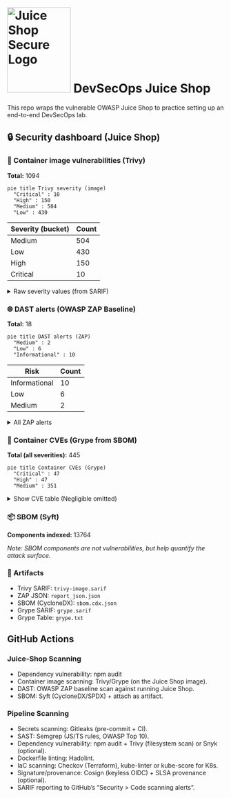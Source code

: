 # <img src="https://github.com/user-attachments/assets/b75407cd-dd7f-4dbb-8e42-41d194d62997" alt="Juice Shop Secure Logo" width="147" height="198" /> DevSecOps Juice Shop

This repo wraps the vulnerable OWASP Juice Shop to practice setting up an end-to-end DevSecOps lab.

<!-- security-dashboard:start -->

## 🔒 Security dashboard (Juice Shop)

### 🐳 Container image vulnerabilities (Trivy)
**Total:** 1094

```mermaid
pie title Trivy severity (image)
  "Critical" : 10
  "High" : 150
  "Medium" : 504
  "Low" : 430
```

| Severity (bucket) | Count |
|---|---|
| Medium | 504 |
| Low | 430 |
| High | 150 |
| Critical | 10 |

<details><summary>Raw severity values (from SARIF)</summary>


| Severity (raw) | Count |
|---|---|
| 5.5 | 460 |
| 2.0 | 426 |
| 8.0 | 81 |
| 7.8 | 43 |
| 4.7 | 13 |
| 6.5 | 9 |
| 7.5 | 9 |
| 5.3 | 6 |
| 7.1 | 5 |
| 9.8 | 4 |
| 4.1 | 3 |
| 7.0 | 3 |
| 7.3 | 3 |
| 8.1 | 3 |
| 9.1 | 3 |
| 9.5 | 3 |
| 3.3 | 2 |
| 4.4 | 2 |
| 4.6 | 2 |
| 5.0 | 2 |
| 6.4 | 2 |
| 6.7 | 2 |
| 0.0 | 1 |
| 1.9 | 1 |
| 4.8 | 1 |
| 6.1 | 1 |
| 6.3 | 1 |
| 7.2 | 1 |
| 7.4 | 1 |
| 7.7 | 1 |


</details>

### 🌐 DAST alerts (OWASP ZAP Baseline)
**Total:** 18

```mermaid
pie title DAST alerts (ZAP)
  "Medium" : 2
  "Low" : 6
  "Informational" : 10
```

| Risk | Count |
|---|---|
| Informational | 10 |
| Low | 6 |
| Medium | 2 |

<details><summary>All ZAP alerts</summary>


- **Content Security Policy (CSP) Header Not Set** — _Medium_ (examples: 11) — e.g. `http://localhost:3000`
- **Cross-Domain Misconfiguration** — _Medium_ (examples: 12) — e.g. `http://localhost:3000`
- **Cross-Domain JavaScript Source File Inclusion** — _Low_ (examples: 10) — e.g. `http://localhost:3000`
- **Dangerous JS Functions** — _Low_ (examples: 2) — e.g. `http://localhost:3000/main.js`
- **Deprecated Feature Policy Header Set** — _Low_ (examples: 11) — e.g. `http://localhost:3000`
- **Full Path Disclosure** — _Low_ (examples: 6) — e.g. `http://localhost:3000/ftp/coupons_2013.md.bak`
- **Insufficient Site Isolation Against Spectre Vulnerability** — _Low_ (examples: 10) — e.g. `http://localhost:3000`
- **Timestamp Disclosure - Unix** — _Low_ (examples: 17) — e.g. `http://localhost:3000`
- **Base64 Disclosure** — _Informational_ (examples: 5) — e.g. `http://localhost:3000/ftp`
- **Information Disclosure - Suspicious Comments** — _Informational_ (examples: 2) — e.g. `http://localhost:3000/main.js`
- **Modern Web Application** — _Informational_ (examples: 11) — e.g. `http://localhost:3000`
- **Non-Storable Content** — _Informational_ (examples: 2) — e.g. `http://localhost:3000/ftp/coupons_2013.md.bak`
- **Sec-Fetch-Dest Header is Missing** — _Informational_ (examples: 3) — e.g. `http://localhost:3000`
- **Sec-Fetch-Mode Header is Missing** — _Informational_ (examples: 3) — e.g. `http://localhost:3000`
- **Sec-Fetch-Site Header is Missing** — _Informational_ (examples: 3) — e.g. `http://localhost:3000`
- **Sec-Fetch-User Header is Missing** — _Informational_ (examples: 3) — e.g. `http://localhost:3000`
- **Storable and Cacheable Content** — _Informational_ (examples: 2) — e.g. `http://localhost:3000/ftp`
- **Storable but Non-Cacheable Content** — _Informational_ (examples: 8) — e.g. `http://localhost:3000`


</details>

### 🧰 Container CVEs (Grype from SBOM)
**Total (all severities):** 445

```mermaid
pie title Container CVEs (Grype)
  "Critical" : 47
  "High" : 47
  "Medium" : 351
```

<details><summary>Show CVE table (Negligible omitted)</summary>


| Vulnerability | Package | Version | Severity | Fix | Location |
|---|---|---|---|---|---|
| `CVE-2023-2953-libldap-2.5-0` | `-` | `-` | Critical | `-` | `//usr/share/doc/libldap-2.5-0/copyright` |
| `CVE-2025-46835-git` | `-` | `-` | Critical | `-` | `//usr/share/doc/git/copyright` |
| `CVE-2025-46835-git-man` | `-` | `-` | Critical | `-` | `//usr/share/doc/git-man/copyright` |
| `CVE-2025-48384-git` | `-` | `-` | Critical | `-` | `//usr/share/doc/git/copyright` |
| `CVE-2025-48384-git-man` | `-` | `-` | Critical | `-` | `//usr/share/doc/git-man/copyright` |
| `CVE-2025-48385-git` | `-` | `-` | Critical | `-` | `//usr/share/doc/git/copyright` |
| `CVE-2025-48385-git-man` | `-` | `-` | Critical | `-` | `//usr/share/doc/git-man/copyright` |
| `CVE-2025-59375-libexpat1` | `-` | `-` | Critical | `-` | `//usr/share/doc/libexpat1/copyright` |
| `CVE-2025-6020-libpam-modules` | `-` | `-` | Critical | `-` | `//var/lib/dpkg/status` |
| `CVE-2025-6020-libpam-modules-bin` | `-` | `-` | Critical | `-` | `//var/lib/dpkg/status` |
| `CVE-2025-6020-libpam-runtime` | `-` | `-` | Critical | `-` | `//var/lib/dpkg/status` |
| `CVE-2025-6020-libpam0g` | `-` | `-` | Critical | `-` | `//var/lib/dpkg/status` |
| `CVE-2025-6297-dpkg` | `-` | `-` | Critical | `-` | `//var/lib/dpkg/status` |
| `CVE-2025-7458-libsqlite3-0` | `-` | `-` | Critical | `-` | `//usr/share/doc/libsqlite3-0/copyright` |
| `CVE-2025-8194-libpython3.11-minimal` | `-` | `-` | Critical | `-` | `//usr/share/doc/libpython3.11-minimal/copyright` |
| `CVE-2025-8194-libpython3.11-stdlib` | `-` | `-` | Critical | `-` | `//usr/share/doc/libpython3.11-minimal/copyright` |
| `CVE-2025-8194-python3.11` | `-` | `-` | Critical | `-` | `//usr/share/doc/python3.11/copyright` |
| `CVE-2025-8194-python3.11-minimal` | `-` | `-` | Critical | `-` | `//usr/share/doc/python3.11-minimal/copyright` |
| `CVE-2025-9086-libcurl3-gnutls` | `-` | `-` | Critical | `-` | `//usr/share/doc/libcurl3-gnutls/copyright` |
| `GHSA-2p57-rm9w-gvfp-ip` | `-` | `-` | Critical | `-` | `//app/node_modules/ip/package.json` |
| `GHSA-35jh-r3h4-6jhm-lodash` | `-` | `-` | Critical | `-` | `//app/node_modules/sanitize-html/node_modules/lodash/package.json` |
| `GHSA-3h5v-q93c-6h6q-ws` | `-` | `-` | Critical | `-` | `//app/frontend/node_modules/engine.io-client/node_modules/ws/package.json` |
| `GHSA-3h5v-q93c-6h6q-ws` | `-` | `-` | Critical | `-` | `//app/node_modules/engine.io/node_modules/ws/package.json` |
| `GHSA-446m-mv8f-q348-moment` | `-` | `-` | Critical | `-` | `//app/node_modules/express-jwt/node_modules/moment/package.json` |
| `GHSA-44fp-w29j-9vj5-multer` | `-` | `-` | Critical | `-` | `//app/node_modules/multer/package.json` |
| `GHSA-4pg4-qvpc-4q3h-multer` | `-` | `-` | Critical | `-` | `//app/node_modules/multer/package.json` |
| `GHSA-4xc9-xhrj-v574-lodash` | `-` | `-` | Critical | `-` | `//app/node_modules/sanitize-html/node_modules/lodash/package.json` |
| `GHSA-5mrr-rgp6-x4gr-marsdb` | `-` | `-` | Critical | `-` | `//app/node_modules/marsdb/package.json` |
| `GHSA-6g6m-m6h5-w9gf-express-jwt` | `-` | `-` | Critical | `-` | `//app/node_modules/express-jwt/package.json` |
| `GHSA-78wr-2p64-hpwj-commons-io` | `-` | `-` | Critical | `-` | `//app/frontend/node_modules/font-mfizz/blaze.jar` |
| `GHSA-8cf7-32gw-wr33-jsonwebtoken` | `-` | `-` | Critical | `-` | `//app/node_modules/express-jwt/node_modules/jsonwebtoken/package.json` |
| `GHSA-8cf7-32gw-wr33-jsonwebtoken` | `-` | `-` | Critical | `-` | `//app/node_modules/jsonwebtoken/package.json` |
| `GHSA-8hfj-j24r-96c4-moment` | `-` | `-` | Critical | `-` | `//app/node_modules/express-jwt/node_modules/moment/package.json` |
| `GHSA-c7hr-j4mj-j2w6-jsonwebtoken` | `-` | `-` | Critical | `-` | `//app/node_modules/express-jwt/node_modules/jsonwebtoken/package.json` |
| `GHSA-c7hr-j4mj-j2w6-jsonwebtoken` | `-` | `-` | Critical | `-` | `//app/node_modules/jsonwebtoken/package.json` |
| `GHSA-cchq-frgv-rjh5-vm2` | `-` | `-` | Critical | `-` | `//app/node_modules/vm2/package.json` |
| `GHSA-cgfm-xwp7-2cvr-sanitize-html` | `-` | `-` | Critical | `-` | `//app/node_modules/sanitize-html/package.json` |
| `GHSA-fjgf-rc76-4x9p-multer` | `-` | `-` | Critical | `-` | `//app/node_modules/multer/package.json` |
| `GHSA-g5hg-p3ph-g8qg-multer` | `-` | `-` | Critical | `-` | `//app/node_modules/multer/package.json` |
| `GHSA-g644-9gfx-q4q4-vm2` | `-` | `-` | Critical | `-` | `//app/node_modules/vm2/package.json` |
| `GHSA-gjcw-v447-2w7q-jws` | `-` | `-` | Critical | `-` | `//app/node_modules/jws/package.json` |
| `GHSA-grv7-fg5c-xmjg-braces` | `-` | `-` | Critical | `-` | `//app/node_modules/braces/package.json` |
| `GHSA-jf85-cpcp-j695-lodash` | `-` | `-` | Critical | `-` | `//app/node_modules/sanitize-html/node_modules/lodash/package.json` |
| `GHSA-p6mc-m468-83gw-lodash.set` | `-` | `-` | Critical | `-` | `//app/node_modules/lodash.set/package.json` |
| `GHSA-rc47-6667-2j5j-http-cache-semantics` | `-` | `-` | Critical | `-` | `//app/node_modules/http-cache-semantics/package.json` |
| `GHSA-whpj-8f3w-67p5-vm2` | `-` | `-` | Critical | `-` | `//app/node_modules/vm2/package.json` |
| `GHSA-xwcq-pm8m-c4vf-crypto-js` | `-` | `-` | Critical | `-` | `//app/node_modules/crypto-js/package.json` |
| `CVE-2023-50495-libncursesw6` | `-` | `-` | High | `-` | `//var/lib/dpkg/info/libncursesw6:amd64.md5sums` |
| `CVE-2023-50495-libtinfo6` | `-` | `-` | High | `-` | `//var/lib/dpkg/status` |
| `CVE-2023-50495-ncurses-base` | `-` | `-` | High | `-` | `//var/lib/dpkg/status` |
| `CVE-2023-50495-ncurses-bin` | `-` | `-` | High | `-` | `//var/lib/dpkg/status` |
| `CVE-2024-10041-libpam-modules` | `-` | `-` | High | `-` | `//var/lib/dpkg/status` |
| `CVE-2024-10041-libpam-modules-bin` | `-` | `-` | High | `-` | `//var/lib/dpkg/status` |
| `CVE-2024-10041-libpam-runtime` | `-` | `-` | High | `-` | `//var/lib/dpkg/status` |
| `CVE-2024-10041-libpam0g` | `-` | `-` | High | `-` | `//var/lib/dpkg/status` |
| `CVE-2024-22365-libpam-modules` | `-` | `-` | High | `-` | `//var/lib/dpkg/status` |
| `CVE-2024-22365-libpam-modules-bin` | `-` | `-` | High | `-` | `//var/lib/dpkg/status` |
| `CVE-2024-22365-libpam-runtime` | `-` | `-` | High | `-` | `//var/lib/dpkg/status` |
| `CVE-2024-22365-libpam0g` | `-` | `-` | High | `-` | `//var/lib/dpkg/status` |
| `CVE-2025-10148-libcurl3-gnutls` | `-` | `-` | High | `-` | `//usr/share/doc/libcurl3-gnutls/copyright` |
| `CVE-2025-29088-libsqlite3-0` | `-` | `-` | High | `-` | `//usr/share/doc/libsqlite3-0/copyright` |
| `CVE-2025-6069-libpython3.11-minimal` | `-` | `-` | High | `-` | `//usr/share/doc/libpython3.11-minimal/copyright` |
| `CVE-2025-6069-libpython3.11-stdlib` | `-` | `-` | High | `-` | `//usr/share/doc/libpython3.11-minimal/copyright` |
| `CVE-2025-6069-python3.11` | `-` | `-` | High | `-` | `//usr/share/doc/python3.11/copyright` |
| `CVE-2025-6069-python3.11-minimal` | `-` | `-` | High | `-` | `//usr/share/doc/python3.11-minimal/copyright` |
| `CVE-2025-7709-libsqlite3-0` | `-` | `-` | High | `-` | `//usr/share/doc/libsqlite3-0/copyright` |
| `CVE-2025-9714-libxml2` | `-` | `-` | High | `-` | `//usr/share/doc/libxml2/copyright` |
| `CVE-2025-9714-libxml2-dev` | `-` | `-` | High | `-` | `//usr/share/doc/libxml2-dev/copyright` |
| `GHSA-25hc-qcg6-38wj-socket.io` | `-` | `-` | High | `-` | `//app/node_modules/socket.io/package.json` |
| `GHSA-29mw-wpgm-hmr9-lodash` | `-` | `-` | High | `-` | `//app/node_modules/sanitize-html/node_modules/lodash/package.json` |
| `GHSA-3j7m-hmh3-9jmp-sanitize-html` | `-` | `-` | High | `-` | `//app/node_modules/sanitize-html/package.json` |
| `GHSA-6fx8-h7jm-663j-parseuri` | `-` | `-` | High | `-` | `//app/frontend/node_modules/parseuri/package.json` |
| `GHSA-87vv-r9j6-g5qv-moment` | `-` | `-` | High | `-` | `//app/node_modules/express-jwt/node_modules/moment/package.json` |
| `GHSA-8g4m-cjm2-96wq-notevil` | `-` | `-` | High | `-` | `//app/node_modules/notevil/package.json` |
| `GHSA-952p-6rrq-rcjv-micromatch` | `-` | `-` | High | `-` | `//app/node_modules/micromatch/package.json` |
| `GHSA-cqmj-92xf-r6r9-socket.io-parser` | `-` | `-` | High | `-` | `//app/node_modules/socket.io-parser/package.json` |
| `GHSA-cqmj-92xf-r6r9-socket.io-parser` | `-` | `-` | High | `-` | `//app/frontend/node_modules/socket.io-client/node_modules/socket.io-parser/package.json` |
| `GHSA-f5x3-32g6-xq36-tar` | `-` | `-` | High | `-` | `//app/node_modules/node-pre-gyp/node_modules/tar/package.json` |
| `GHSA-fvqr-27wr-82fm-lodash` | `-` | `-` | High | `-` | `//app/node_modules/sanitize-html/node_modules/lodash/package.json` |
| `GHSA-gwrp-pvrq-jmwv-commons-io` | `-` | `-` | High | `-` | `//app/frontend/node_modules/font-mfizz/blaze.jar` |
| `GHSA-hjrf-2m68-5959-jsonwebtoken` | `-` | `-` | High | `-` | `//app/node_modules/express-jwt/node_modules/jsonwebtoken/package.json` |
| `GHSA-hjrf-2m68-5959-jsonwebtoken` | `-` | `-` | High | `-` | `//app/node_modules/jsonwebtoken/package.json` |
| `GHSA-mjxr-4v3x-q3m4-sanitize-html` | `-` | `-` | High | `-` | `//app/node_modules/sanitize-html/package.json` |
| `GHSA-p5gc-c584-jj6v-vm2` | `-` | `-` | High | `-` | `//app/node_modules/vm2/package.json` |
| `GHSA-pfrx-2q88-qq97-got` | `-` | `-` | High | `-` | `//app/node_modules/got/package.json` |
| `GHSA-qhxp-v273-g94h-sanitize-html` | `-` | `-` | High | `-` | `//app/node_modules/sanitize-html/package.json` |
| `GHSA-qwph-4952-7xr6-jsonwebtoken` | `-` | `-` | High | `-` | `//app/node_modules/express-jwt/node_modules/jsonwebtoken/package.json` |
| `GHSA-qwph-4952-7xr6-jsonwebtoken` | `-` | `-` | High | `-` | `//app/node_modules/jsonwebtoken/package.json` |
| `GHSA-r7qp-cfhv-p84w-engine.io` | `-` | `-` | High | `-` | `//app/node_modules/engine.io/package.json` |
| `GHSA-rjqq-98f6-6j3r-sanitize-html` | `-` | `-` | High | `-` | `//app/node_modules/sanitize-html/package.json` |
| `GHSA-rm97-x556-q36h-sanitize-html` | `-` | `-` | High | `-` | `//app/node_modules/sanitize-html/package.json` |
| `GHSA-rvg8-pwq2-xj7q-base64url` | `-` | `-` | High | `-` | `//app/node_modules/base64url/package.json` |
| `GHSA-x5rq-j2xg-h7qm-lodash` | `-` | `-` | High | `-` | `//app/node_modules/sanitize-html/node_modules/lodash/package.json` |
| `GHSA-xc6g-ggrc-qq4r-sanitize-html` | `-` | `-` | High | `-` | `//app/node_modules/sanitize-html/package.json` |
| `CVE-2005-2541-tar` | `-` | `-` | Medium | `-` | `//var/lib/dpkg/status` |
| `CVE-2007-5686-login` | `-` | `-` | Medium | `-` | `//var/lib/dpkg/status` |
| `CVE-2007-5686-passwd` | `-` | `-` | Medium | `-` | `//var/lib/dpkg/status` |
| `CVE-2010-4756-libc-bin` | `-` | `-` | Medium | `-` | `//var/lib/dpkg/status` |
| `CVE-2010-4756-libc-dev-bin` | `-` | `-` | Medium | `-` | `//usr/share/doc/libc-dev-bin/copyright` |
| `CVE-2010-4756-libc6` | `-` | `-` | Medium | `-` | `//var/lib/dpkg/status` |
| `CVE-2010-4756-libc6-dev` | `-` | `-` | Medium | `-` | `//usr/share/doc/libc6-dev/copyright` |
| `CVE-2011-3374-apt` | `-` | `-` | Medium | `-` | `//var/lib/dpkg/status` |
| `CVE-2011-3374-libapt-pkg6.0` | `-` | `-` | Medium | `-` | `//var/lib/dpkg/status` |
| `CVE-2011-3389-libgnutls30` | `-` | `-` | Medium | `-` | `//var/lib/dpkg/status` |
| `CVE-2011-4116-libperl5.36` | `-` | `-` | Medium | `-` | `//usr/share/doc/libperl5.36/copyright` |
| `CVE-2011-4116-perl` | `-` | `-` | Medium | `-` | `//usr/share/doc/perl/copyright` |
| `CVE-2011-4116-perl-base` | `-` | `-` | Medium | `-` | `//var/lib/dpkg/info/perl-base.list` |
| `CVE-2011-4116-perl-modules-5.36` | `-` | `-` | Medium | `-` | `//usr/share/doc/perl-modules-5.36/copyright` |
| `CVE-2013-4392-libsystemd0` | `-` | `-` | Medium | `-` | `//var/lib/dpkg/status` |
| `CVE-2013-4392-libudev1` | `-` | `-` | Medium | `-` | `//var/lib/dpkg/status` |
| `CVE-2015-3276-libldap-2.5-0` | `-` | `-` | Medium | `-` | `//usr/share/doc/libldap-2.5-0/copyright` |
| `CVE-2016-2781-coreutils` | `-` | `-` | Medium | `-` | `//var/lib/dpkg/status` |
| `CVE-2017-13716-binutils` | `-` | `-` | Medium | `-` | `//usr/share/doc/binutils/copyright` |
| `CVE-2017-13716-binutils-common` | `-` | `-` | Medium | `-` | `//usr/share/doc/binutils-common/copyright` |
| `CVE-2017-13716-binutils-x86-64-linux-gnu` | `-` | `-` | Medium | `-` | `//usr/share/doc/binutils-common/copyright` |
| `CVE-2017-13716-libbinutils` | `-` | `-` | Medium | `-` | `//usr/share/doc/binutils-common/copyright` |
| `CVE-2017-13716-libctf-nobfd0` | `-` | `-` | Medium | `-` | `//usr/share/doc/libctf-nobfd0/copyright` |
| `CVE-2017-13716-libctf0` | `-` | `-` | Medium | `-` | `//usr/share/doc/binutils-common/copyright` |
| `CVE-2017-13716-libgprofng0` | `-` | `-` | Medium | `-` | `//usr/share/doc/binutils-common/copyright` |
| `CVE-2017-14159-libldap-2.5-0` | `-` | `-` | Medium | `-` | `//usr/share/doc/libldap-2.5-0/copyright` |
| `CVE-2017-17740-libldap-2.5-0` | `-` | `-` | Medium | `-` | `//usr/share/doc/libldap-2.5-0/copyright` |
| `CVE-2017-18018-coreutils` | `-` | `-` | Medium | `-` | `//var/lib/dpkg/status` |
| `CVE-2018-1000021-git` | `-` | `-` | Medium | `-` | `//usr/share/doc/git/copyright` |
| `CVE-2018-1000021-git-man` | `-` | `-` | Medium | `-` | `//usr/share/doc/git-man/copyright` |
| `CVE-2018-20673-binutils` | `-` | `-` | Medium | `-` | `//usr/share/doc/binutils/copyright` |
| `CVE-2018-20673-binutils-common` | `-` | `-` | Medium | `-` | `//usr/share/doc/binutils-common/copyright` |
| `CVE-2018-20673-binutils-x86-64-linux-gnu` | `-` | `-` | Medium | `-` | `//usr/share/doc/binutils-common/copyright` |
| `CVE-2018-20673-libbinutils` | `-` | `-` | Medium | `-` | `//usr/share/doc/binutils-common/copyright` |
| `CVE-2018-20673-libctf-nobfd0` | `-` | `-` | Medium | `-` | `//usr/share/doc/libctf-nobfd0/copyright` |
| `CVE-2018-20673-libctf0` | `-` | `-` | Medium | `-` | `//usr/share/doc/binutils-common/copyright` |
| `CVE-2018-20673-libgprofng0` | `-` | `-` | Medium | `-` | `//usr/share/doc/binutils-common/copyright` |
| `CVE-2018-20712-binutils` | `-` | `-` | Medium | `-` | `//usr/share/doc/binutils/copyright` |
| `CVE-2018-20712-binutils-common` | `-` | `-` | Medium | `-` | `//usr/share/doc/binutils-common/copyright` |
| `CVE-2018-20712-binutils-x86-64-linux-gnu` | `-` | `-` | Medium | `-` | `//usr/share/doc/binutils-common/copyright` |
| `CVE-2018-20712-libbinutils` | `-` | `-` | Medium | `-` | `//usr/share/doc/binutils-common/copyright` |
| `CVE-2018-20712-libctf-nobfd0` | `-` | `-` | Medium | `-` | `//usr/share/doc/libctf-nobfd0/copyright` |
| `CVE-2018-20712-libctf0` | `-` | `-` | Medium | `-` | `//usr/share/doc/binutils-common/copyright` |
| `CVE-2018-20712-libgprofng0` | `-` | `-` | Medium | `-` | `//usr/share/doc/binutils-common/copyright` |
| `CVE-2018-20796-libc-bin` | `-` | `-` | Medium | `-` | `//var/lib/dpkg/status` |
| `CVE-2018-20796-libc-dev-bin` | `-` | `-` | Medium | `-` | `//usr/share/doc/libc-dev-bin/copyright` |
| `CVE-2018-20796-libc6` | `-` | `-` | Medium | `-` | `//var/lib/dpkg/status` |
| `CVE-2018-20796-libc6-dev` | `-` | `-` | Medium | `-` | `//usr/share/doc/libc6-dev/copyright` |
| `CVE-2018-5709-libgssapi-krb5-2` | `-` | `-` | Medium | `-` | `//usr/share/doc/libgssapi-krb5-2/copyright` |
| `CVE-2018-5709-libk5crypto3` | `-` | `-` | Medium | `-` | `//usr/share/doc/libk5crypto3/copyright` |
| `CVE-2018-5709-libkrb5-3` | `-` | `-` | Medium | `-` | `//usr/share/doc/libkrb5-3/copyright` |
| `CVE-2018-5709-libkrb5support0` | `-` | `-` | Medium | `-` | `//usr/share/doc/libkrb5support0/copyright` |
| `CVE-2018-6829-libgcrypt20` | `-` | `-` | Medium | `-` | `//var/lib/dpkg/status` |
| `CVE-2018-9996-binutils` | `-` | `-` | Medium | `-` | `//usr/share/doc/binutils/copyright` |
| `CVE-2018-9996-binutils-common` | `-` | `-` | Medium | `-` | `//usr/share/doc/binutils-common/copyright` |
| `CVE-2018-9996-binutils-x86-64-linux-gnu` | `-` | `-` | Medium | `-` | `//usr/share/doc/binutils-common/copyright` |
| `CVE-2018-9996-libbinutils` | `-` | `-` | Medium | `-` | `//usr/share/doc/binutils-common/copyright` |
| `CVE-2018-9996-libctf-nobfd0` | `-` | `-` | Medium | `-` | `//usr/share/doc/libctf-nobfd0/copyright` |
| `CVE-2018-9996-libctf0` | `-` | `-` | Medium | `-` | `//usr/share/doc/binutils-common/copyright` |
| `CVE-2018-9996-libgprofng0` | `-` | `-` | Medium | `-` | `//usr/share/doc/binutils-common/copyright` |
| `CVE-2019-1010022-libc-bin` | `-` | `-` | Medium | `-` | `//var/lib/dpkg/status` |
| `CVE-2019-1010022-libc-dev-bin` | `-` | `-` | Medium | `-` | `//usr/share/doc/libc-dev-bin/copyright` |
| `CVE-2019-1010022-libc6` | `-` | `-` | Medium | `-` | `//var/lib/dpkg/status` |
| `CVE-2019-1010022-libc6-dev` | `-` | `-` | Medium | `-` | `//usr/share/doc/libc6-dev/copyright` |
| `CVE-2019-1010023-libc-bin` | `-` | `-` | Medium | `-` | `//var/lib/dpkg/status` |
| `CVE-2019-1010023-libc-dev-bin` | `-` | `-` | Medium | `-` | `//usr/share/doc/libc-dev-bin/copyright` |
| `CVE-2019-1010023-libc6` | `-` | `-` | Medium | `-` | `//var/lib/dpkg/status` |
| `CVE-2019-1010023-libc6-dev` | `-` | `-` | Medium | `-` | `//usr/share/doc/libc6-dev/copyright` |
| `CVE-2019-1010024-libc-bin` | `-` | `-` | Medium | `-` | `//var/lib/dpkg/status` |
| `CVE-2019-1010024-libc-dev-bin` | `-` | `-` | Medium | `-` | `//usr/share/doc/libc-dev-bin/copyright` |
| `CVE-2019-1010024-libc6` | `-` | `-` | Medium | `-` | `//var/lib/dpkg/status` |
| `CVE-2019-1010024-libc6-dev` | `-` | `-` | Medium | `-` | `//usr/share/doc/libc6-dev/copyright` |
| `CVE-2019-1010025-libc-bin` | `-` | `-` | Medium | `-` | `//var/lib/dpkg/status` |
| `CVE-2019-1010025-libc-dev-bin` | `-` | `-` | Medium | `-` | `//usr/share/doc/libc-dev-bin/copyright` |
| `CVE-2019-1010025-libc6` | `-` | `-` | Medium | `-` | `//var/lib/dpkg/status` |
| `CVE-2019-1010025-libc6-dev` | `-` | `-` | Medium | `-` | `//usr/share/doc/libc6-dev/copyright` |
| `CVE-2019-9192-libc-bin` | `-` | `-` | Medium | `-` | `//var/lib/dpkg/status` |
| `CVE-2019-9192-libc-dev-bin` | `-` | `-` | Medium | `-` | `//usr/share/doc/libc-dev-bin/copyright` |
| `CVE-2019-9192-libc6` | `-` | `-` | Medium | `-` | `//var/lib/dpkg/status` |
| `CVE-2019-9192-libc6-dev` | `-` | `-` | Medium | `-` | `//usr/share/doc/libc6-dev/copyright` |
| `CVE-2020-15719-libldap-2.5-0` | `-` | `-` | Medium | `-` | `//usr/share/doc/libldap-2.5-0/copyright` |
| `CVE-2020-36325-libjansson4` | `-` | `-` | Medium | `-` | `//usr/share/doc/libjansson4/copyright` |
| `CVE-2021-32256-binutils` | `-` | `-` | Medium | `-` | `//usr/share/doc/binutils/copyright` |
| `CVE-2021-32256-binutils-common` | `-` | `-` | Medium | `-` | `//usr/share/doc/binutils-common/copyright` |
| `CVE-2021-32256-binutils-x86-64-linux-gnu` | `-` | `-` | Medium | `-` | `//usr/share/doc/binutils-common/copyright` |
| `CVE-2021-32256-libbinutils` | `-` | `-` | Medium | `-` | `//usr/share/doc/binutils-common/copyright` |
| `CVE-2021-32256-libctf-nobfd0` | `-` | `-` | Medium | `-` | `//usr/share/doc/libctf-nobfd0/copyright` |
| `CVE-2021-32256-libctf0` | `-` | `-` | Medium | `-` | `//usr/share/doc/binutils-common/copyright` |
| `CVE-2021-32256-libgprofng0` | `-` | `-` | Medium | `-` | `//usr/share/doc/binutils-common/copyright` |
| `CVE-2021-45346-libsqlite3-0` | `-` | `-` | Medium | `-` | `//usr/share/doc/libsqlite3-0/copyright` |
| `CVE-2022-0563-bsdutils` | `-` | `-` | Medium | `-` | `//var/lib/dpkg/status` |
| `CVE-2022-0563-libblkid1` | `-` | `-` | Medium | `-` | `//var/lib/dpkg/status` |
| `CVE-2022-0563-libmount1` | `-` | `-` | Medium | `-` | `//var/lib/dpkg/status` |
| `CVE-2022-0563-libsmartcols1` | `-` | `-` | Medium | `-` | `//var/lib/dpkg/status` |
| `CVE-2022-0563-libuuid1` | `-` | `-` | Medium | `-` | `//var/lib/dpkg/status` |
| `CVE-2022-0563-mount` | `-` | `-` | Medium | `-` | `//var/lib/dpkg/status` |
| `CVE-2022-0563-util-linux` | `-` | `-` | Medium | `-` | `//var/lib/dpkg/status` |
| `CVE-2022-0563-util-linux-extra` | `-` | `-` | Medium | `-` | `//var/lib/dpkg/status` |
| `CVE-2022-24975-git` | `-` | `-` | Medium | `-` | `//usr/share/doc/git/copyright` |
| `CVE-2022-24975-git-man` | `-` | `-` | Medium | `-` | `//usr/share/doc/git-man/copyright` |
| `CVE-2022-27943-cpp-12` | `-` | `-` | Medium | `-` | `//var/lib/dpkg/info/cpp-12.list` |
| `CVE-2022-27943-g++-12` | `-` | `-` | Medium | `-` | `//var/lib/dpkg/info/g++-12.list` |
| `CVE-2022-27943-gcc-12` | `-` | `-` | Medium | `-` | `//var/lib/dpkg/info/gcc-12.list` |
| `CVE-2022-27943-gcc-12-base` | `-` | `-` | Medium | `-` | `//var/lib/dpkg/status` |
| `CVE-2022-27943-libasan8` | `-` | `-` | Medium | `-` | `//var/lib/dpkg/info/libasan8:amd64.md5sums` |
| `CVE-2022-27943-libatomic1` | `-` | `-` | Medium | `-` | `//var/lib/dpkg/info/libatomic1:amd64.md5sums` |
| `CVE-2022-27943-libcc1-0` | `-` | `-` | Medium | `-` | `//var/lib/dpkg/info/libcc1-0:amd64.md5sums` |
| `CVE-2022-27943-libgcc-12-dev` | `-` | `-` | Medium | `-` | `//var/lib/dpkg/info/libgcc-12-dev:amd64.md5sums` |
| `CVE-2022-27943-libgcc-s1` | `-` | `-` | Medium | `-` | `//var/lib/dpkg/status` |
| `CVE-2022-27943-libgomp1` | `-` | `-` | Medium | `-` | `//var/lib/dpkg/info/libgomp1:amd64.md5sums` |
| `CVE-2022-27943-libitm1` | `-` | `-` | Medium | `-` | `//var/lib/dpkg/info/libitm1:amd64.md5sums` |
| `CVE-2022-27943-liblsan0` | `-` | `-` | Medium | `-` | `//var/lib/dpkg/info/liblsan0:amd64.md5sums` |
| `CVE-2022-27943-libquadmath0` | `-` | `-` | Medium | `-` | `//var/lib/dpkg/info/libquadmath0:amd64.md5sums` |
| `CVE-2022-27943-libstdc++-12-dev` | `-` | `-` | Medium | `-` | `//var/lib/dpkg/info/libstdc++-12-dev:amd64.md5sums` |
| `CVE-2022-27943-libstdc++6` | `-` | `-` | Medium | `-` | `//var/lib/dpkg/status` |
| `CVE-2022-27943-libtsan2` | `-` | `-` | Medium | `-` | `//var/lib/dpkg/info/libtsan2:amd64.md5sums` |
| `CVE-2022-27943-libubsan1` | `-` | `-` | Medium | `-` | `//var/lib/dpkg/info/libubsan1:amd64.md5sums` |
| `CVE-2022-3219-gpgv` | `-` | `-` | Medium | `-` | `//var/lib/dpkg/status` |
| `CVE-2023-1972-binutils` | `-` | `-` | Medium | `-` | `//usr/share/doc/binutils/copyright` |
| `CVE-2023-1972-binutils-common` | `-` | `-` | Medium | `-` | `//usr/share/doc/binutils-common/copyright` |
| `CVE-2023-1972-binutils-x86-64-linux-gnu` | `-` | `-` | Medium | `-` | `//usr/share/doc/binutils-common/copyright` |
| `CVE-2023-1972-libbinutils` | `-` | `-` | Medium | `-` | `//usr/share/doc/binutils-common/copyright` |
| `CVE-2023-1972-libctf-nobfd0` | `-` | `-` | Medium | `-` | `//usr/share/doc/libctf-nobfd0/copyright` |
| `CVE-2023-1972-libctf0` | `-` | `-` | Medium | `-` | `//usr/share/doc/binutils-common/copyright` |
| `CVE-2023-1972-libgprofng0` | `-` | `-` | Medium | `-` | `//usr/share/doc/binutils-common/copyright` |
| `CVE-2023-31437-libsystemd0` | `-` | `-` | Medium | `-` | `//var/lib/dpkg/status` |
| `CVE-2023-31437-libudev1` | `-` | `-` | Medium | `-` | `//var/lib/dpkg/status` |
| `CVE-2023-31438-libsystemd0` | `-` | `-` | Medium | `-` | `//var/lib/dpkg/status` |
| `CVE-2023-31438-libudev1` | `-` | `-` | Medium | `-` | `//var/lib/dpkg/status` |
| `CVE-2023-31439-libsystemd0` | `-` | `-` | Medium | `-` | `//var/lib/dpkg/status` |
| `CVE-2023-31439-libudev1` | `-` | `-` | Medium | `-` | `//var/lib/dpkg/status` |
| `CVE-2023-31486-libperl5.36` | `-` | `-` | Medium | `-` | `//usr/share/doc/libperl5.36/copyright` |
| `CVE-2023-31486-perl` | `-` | `-` | Medium | `-` | `//usr/share/doc/perl/copyright` |
| `CVE-2023-31486-perl-base` | `-` | `-` | Medium | `-` | `//var/lib/dpkg/info/perl-base.list` |
| `CVE-2023-31486-perl-modules-5.36` | `-` | `-` | Medium | `-` | `//usr/share/doc/perl-modules-5.36/copyright` |
| `CVE-2023-52426-libexpat1` | `-` | `-` | Medium | `-` | `//usr/share/doc/libexpat1/copyright` |
| `CVE-2024-2236-libgcrypt20` | `-` | `-` | Medium | `-` | `//var/lib/dpkg/status` |
| `CVE-2024-2379-libcurl3-gnutls` | `-` | `-` | Medium | `-` | `//usr/share/doc/libcurl3-gnutls/copyright` |
| `CVE-2024-26458-libgssapi-krb5-2` | `-` | `-` | Medium | `-` | `//usr/share/doc/libgssapi-krb5-2/copyright` |
| `CVE-2024-26458-libk5crypto3` | `-` | `-` | Medium | `-` | `//usr/share/doc/libk5crypto3/copyright` |
| `CVE-2024-26458-libkrb5-3` | `-` | `-` | Medium | `-` | `//usr/share/doc/libkrb5-3/copyright` |
| `CVE-2024-26458-libkrb5support0` | `-` | `-` | Medium | `-` | `//usr/share/doc/libkrb5support0/copyright` |
| `CVE-2024-26461-libgssapi-krb5-2` | `-` | `-` | Medium | `-` | `//usr/share/doc/libgssapi-krb5-2/copyright` |
| `CVE-2024-26461-libk5crypto3` | `-` | `-` | Medium | `-` | `//usr/share/doc/libk5crypto3/copyright` |
| `CVE-2024-26461-libkrb5-3` | `-` | `-` | Medium | `-` | `//usr/share/doc/libkrb5-3/copyright` |
| `CVE-2024-26461-libkrb5support0` | `-` | `-` | Medium | `-` | `//usr/share/doc/libkrb5support0/copyright` |
| `CVE-2024-28757-libexpat1` | `-` | `-` | Medium | `-` | `//usr/share/doc/libexpat1/copyright` |
| `CVE-2024-52005-git` | `-` | `-` | Medium | `-` | `//usr/share/doc/git/copyright` |
| `CVE-2024-52005-git-man` | `-` | `-` | Medium | `-` | `//usr/share/doc/git-man/copyright` |
| `CVE-2024-53589-binutils` | `-` | `-` | Medium | `-` | `//usr/share/doc/binutils/copyright` |
| `CVE-2024-53589-binutils-common` | `-` | `-` | Medium | `-` | `//usr/share/doc/binutils-common/copyright` |
| `CVE-2024-53589-binutils-x86-64-linux-gnu` | `-` | `-` | Medium | `-` | `//usr/share/doc/binutils-common/copyright` |
| `CVE-2024-53589-libbinutils` | `-` | `-` | Medium | `-` | `//usr/share/doc/binutils-common/copyright` |
| `CVE-2024-53589-libctf-nobfd0` | `-` | `-` | Medium | `-` | `//usr/share/doc/libctf-nobfd0/copyright` |
| `CVE-2024-53589-libctf0` | `-` | `-` | Medium | `-` | `//usr/share/doc/binutils-common/copyright` |
| `CVE-2024-53589-libgprofng0` | `-` | `-` | Medium | `-` | `//usr/share/doc/binutils-common/copyright` |
| `CVE-2024-56433-login` | `-` | `-` | Medium | `-` | `//var/lib/dpkg/status` |
| `CVE-2024-56433-passwd` | `-` | `-` | Medium | `-` | `//var/lib/dpkg/status` |
| `CVE-2024-57360-binutils` | `-` | `-` | Medium | `-` | `//usr/share/doc/binutils/copyright` |
| `CVE-2024-57360-binutils-common` | `-` | `-` | Medium | `-` | `//usr/share/doc/binutils-common/copyright` |
| `CVE-2024-57360-binutils-x86-64-linux-gnu` | `-` | `-` | Medium | `-` | `//usr/share/doc/binutils-common/copyright` |
| `CVE-2024-57360-libbinutils` | `-` | `-` | Medium | `-` | `//usr/share/doc/binutils-common/copyright` |
| `CVE-2024-57360-libctf-nobfd0` | `-` | `-` | Medium | `-` | `//usr/share/doc/libctf-nobfd0/copyright` |
| `CVE-2024-57360-libctf0` | `-` | `-` | Medium | `-` | `//usr/share/doc/binutils-common/copyright` |
| `CVE-2024-57360-libgprofng0` | `-` | `-` | Medium | `-` | `//usr/share/doc/binutils-common/copyright` |
| `CVE-2025-0725-libcurl3-gnutls` | `-` | `-` | Medium | `-` | `//usr/share/doc/libcurl3-gnutls/copyright` |
| `CVE-2025-0840-binutils` | `-` | `-` | Medium | `-` | `//usr/share/doc/binutils/copyright` |
| `CVE-2025-0840-binutils-common` | `-` | `-` | Medium | `-` | `//usr/share/doc/binutils-common/copyright` |
| `CVE-2025-0840-binutils-x86-64-linux-gnu` | `-` | `-` | Medium | `-` | `//usr/share/doc/binutils-common/copyright` |
| `CVE-2025-0840-libbinutils` | `-` | `-` | Medium | `-` | `//usr/share/doc/binutils-common/copyright` |
| `CVE-2025-0840-libctf-nobfd0` | `-` | `-` | Medium | `-` | `//usr/share/doc/libctf-nobfd0/copyright` |
| `CVE-2025-0840-libctf0` | `-` | `-` | Medium | `-` | `//usr/share/doc/binutils-common/copyright` |
| `CVE-2025-0840-libgprofng0` | `-` | `-` | Medium | `-` | `//usr/share/doc/binutils-common/copyright` |
| `CVE-2025-11081-binutils` | `-` | `-` | Medium | `-` | `//usr/share/doc/binutils/copyright` |
| `CVE-2025-11081-binutils-common` | `-` | `-` | Medium | `-` | `//usr/share/doc/binutils-common/copyright` |
| `CVE-2025-11081-binutils-x86-64-linux-gnu` | `-` | `-` | Medium | `-` | `//usr/share/doc/binutils-common/copyright` |
| `CVE-2025-11081-libbinutils` | `-` | `-` | Medium | `-` | `//usr/share/doc/binutils-common/copyright` |
| `CVE-2025-11081-libctf-nobfd0` | `-` | `-` | Medium | `-` | `//usr/share/doc/libctf-nobfd0/copyright` |
| `CVE-2025-11081-libctf0` | `-` | `-` | Medium | `-` | `//usr/share/doc/binutils-common/copyright` |
| `CVE-2025-11081-libgprofng0` | `-` | `-` | Medium | `-` | `//usr/share/doc/binutils-common/copyright` |
| `CVE-2025-11082-binutils` | `-` | `-` | Medium | `-` | `//usr/share/doc/binutils/copyright` |
| `CVE-2025-11082-binutils-common` | `-` | `-` | Medium | `-` | `//usr/share/doc/binutils-common/copyright` |
| `CVE-2025-11082-binutils-x86-64-linux-gnu` | `-` | `-` | Medium | `-` | `//usr/share/doc/binutils-common/copyright` |
| `CVE-2025-11082-libbinutils` | `-` | `-` | Medium | `-` | `//usr/share/doc/binutils-common/copyright` |
| `CVE-2025-11082-libctf-nobfd0` | `-` | `-` | Medium | `-` | `//usr/share/doc/libctf-nobfd0/copyright` |
| `CVE-2025-11082-libctf0` | `-` | `-` | Medium | `-` | `//usr/share/doc/binutils-common/copyright` |
| `CVE-2025-11082-libgprofng0` | `-` | `-` | Medium | `-` | `//usr/share/doc/binutils-common/copyright` |
| `CVE-2025-11083-binutils` | `-` | `-` | Medium | `-` | `//usr/share/doc/binutils/copyright` |
| `CVE-2025-11083-binutils-common` | `-` | `-` | Medium | `-` | `//usr/share/doc/binutils-common/copyright` |
| `CVE-2025-11083-binutils-x86-64-linux-gnu` | `-` | `-` | Medium | `-` | `//usr/share/doc/binutils-common/copyright` |
| `CVE-2025-11083-libbinutils` | `-` | `-` | Medium | `-` | `//usr/share/doc/binutils-common/copyright` |
| `CVE-2025-11083-libctf-nobfd0` | `-` | `-` | Medium | `-` | `//usr/share/doc/libctf-nobfd0/copyright` |
| `CVE-2025-11083-libctf0` | `-` | `-` | Medium | `-` | `//usr/share/doc/binutils-common/copyright` |
| `CVE-2025-11083-libgprofng0` | `-` | `-` | Medium | `-` | `//usr/share/doc/binutils-common/copyright` |
| `CVE-2025-1147-binutils` | `-` | `-` | Medium | `-` | `//usr/share/doc/binutils/copyright` |
| `CVE-2025-1147-binutils-common` | `-` | `-` | Medium | `-` | `//usr/share/doc/binutils-common/copyright` |
| `CVE-2025-1147-binutils-x86-64-linux-gnu` | `-` | `-` | Medium | `-` | `//usr/share/doc/binutils-common/copyright` |
| `CVE-2025-1147-libbinutils` | `-` | `-` | Medium | `-` | `//usr/share/doc/binutils-common/copyright` |
| `CVE-2025-1147-libctf-nobfd0` | `-` | `-` | Medium | `-` | `//usr/share/doc/libctf-nobfd0/copyright` |
| `CVE-2025-1147-libctf0` | `-` | `-` | Medium | `-` | `//usr/share/doc/binutils-common/copyright` |
| `CVE-2025-1147-libgprofng0` | `-` | `-` | Medium | `-` | `//usr/share/doc/binutils-common/copyright` |
| `CVE-2025-1148-binutils` | `-` | `-` | Medium | `-` | `//usr/share/doc/binutils/copyright` |
| `CVE-2025-1148-binutils-common` | `-` | `-` | Medium | `-` | `//usr/share/doc/binutils-common/copyright` |
| `CVE-2025-1148-binutils-x86-64-linux-gnu` | `-` | `-` | Medium | `-` | `//usr/share/doc/binutils-common/copyright` |
| `CVE-2025-1148-libbinutils` | `-` | `-` | Medium | `-` | `//usr/share/doc/binutils-common/copyright` |
| `CVE-2025-1148-libctf-nobfd0` | `-` | `-` | Medium | `-` | `//usr/share/doc/libctf-nobfd0/copyright` |
| `CVE-2025-1148-libctf0` | `-` | `-` | Medium | `-` | `//usr/share/doc/binutils-common/copyright` |
| `CVE-2025-1148-libgprofng0` | `-` | `-` | Medium | `-` | `//usr/share/doc/binutils-common/copyright` |
| `CVE-2025-1149-binutils` | `-` | `-` | Medium | `-` | `//usr/share/doc/binutils/copyright` |
| `CVE-2025-1149-binutils-common` | `-` | `-` | Medium | `-` | `//usr/share/doc/binutils-common/copyright` |
| `CVE-2025-1149-binutils-x86-64-linux-gnu` | `-` | `-` | Medium | `-` | `//usr/share/doc/binutils-common/copyright` |
| `CVE-2025-1149-libbinutils` | `-` | `-` | Medium | `-` | `//usr/share/doc/binutils-common/copyright` |
| `CVE-2025-1149-libctf-nobfd0` | `-` | `-` | Medium | `-` | `//usr/share/doc/libctf-nobfd0/copyright` |
| `CVE-2025-1149-libctf0` | `-` | `-` | Medium | `-` | `//usr/share/doc/binutils-common/copyright` |
| `CVE-2025-1149-libgprofng0` | `-` | `-` | Medium | `-` | `//usr/share/doc/binutils-common/copyright` |
| `CVE-2025-1150-binutils` | `-` | `-` | Medium | `-` | `//usr/share/doc/binutils/copyright` |
| `CVE-2025-1150-binutils-common` | `-` | `-` | Medium | `-` | `//usr/share/doc/binutils-common/copyright` |
| `CVE-2025-1150-binutils-x86-64-linux-gnu` | `-` | `-` | Medium | `-` | `//usr/share/doc/binutils-common/copyright` |
| `CVE-2025-1150-libbinutils` | `-` | `-` | Medium | `-` | `//usr/share/doc/binutils-common/copyright` |
| `CVE-2025-1150-libctf-nobfd0` | `-` | `-` | Medium | `-` | `//usr/share/doc/libctf-nobfd0/copyright` |
| `CVE-2025-1150-libctf0` | `-` | `-` | Medium | `-` | `//usr/share/doc/binutils-common/copyright` |
| `CVE-2025-1150-libgprofng0` | `-` | `-` | Medium | `-` | `//usr/share/doc/binutils-common/copyright` |
| `CVE-2025-1151-binutils` | `-` | `-` | Medium | `-` | `//usr/share/doc/binutils/copyright` |
| `CVE-2025-1151-binutils-common` | `-` | `-` | Medium | `-` | `//usr/share/doc/binutils-common/copyright` |
| `CVE-2025-1151-binutils-x86-64-linux-gnu` | `-` | `-` | Medium | `-` | `//usr/share/doc/binutils-common/copyright` |
| `CVE-2025-1151-libbinutils` | `-` | `-` | Medium | `-` | `//usr/share/doc/binutils-common/copyright` |
| `CVE-2025-1151-libctf-nobfd0` | `-` | `-` | Medium | `-` | `//usr/share/doc/libctf-nobfd0/copyright` |
| `CVE-2025-1151-libctf0` | `-` | `-` | Medium | `-` | `//usr/share/doc/binutils-common/copyright` |
| `CVE-2025-1151-libgprofng0` | `-` | `-` | Medium | `-` | `//usr/share/doc/binutils-common/copyright` |
| `CVE-2025-1152-binutils` | `-` | `-` | Medium | `-` | `//usr/share/doc/binutils/copyright` |
| `CVE-2025-1152-binutils-common` | `-` | `-` | Medium | `-` | `//usr/share/doc/binutils-common/copyright` |
| `CVE-2025-1152-binutils-x86-64-linux-gnu` | `-` | `-` | Medium | `-` | `//usr/share/doc/binutils-common/copyright` |
| `CVE-2025-1152-libbinutils` | `-` | `-` | Medium | `-` | `//usr/share/doc/binutils-common/copyright` |
| `CVE-2025-1152-libctf-nobfd0` | `-` | `-` | Medium | `-` | `//usr/share/doc/libctf-nobfd0/copyright` |
| `CVE-2025-1152-libctf0` | `-` | `-` | Medium | `-` | `//usr/share/doc/binutils-common/copyright` |
| `CVE-2025-1152-libgprofng0` | `-` | `-` | Medium | `-` | `//usr/share/doc/binutils-common/copyright` |
| `CVE-2025-1153-binutils` | `-` | `-` | Medium | `-` | `//usr/share/doc/binutils/copyright` |
| `CVE-2025-1153-binutils-common` | `-` | `-` | Medium | `-` | `//usr/share/doc/binutils-common/copyright` |
| `CVE-2025-1153-binutils-x86-64-linux-gnu` | `-` | `-` | Medium | `-` | `//usr/share/doc/binutils-common/copyright` |
| `CVE-2025-1153-libbinutils` | `-` | `-` | Medium | `-` | `//usr/share/doc/binutils-common/copyright` |
| `CVE-2025-1153-libctf-nobfd0` | `-` | `-` | Medium | `-` | `//usr/share/doc/libctf-nobfd0/copyright` |
| `CVE-2025-1153-libctf0` | `-` | `-` | Medium | `-` | `//usr/share/doc/binutils-common/copyright` |
| `CVE-2025-1153-libgprofng0` | `-` | `-` | Medium | `-` | `//usr/share/doc/binutils-common/copyright` |
| `CVE-2025-1176-binutils` | `-` | `-` | Medium | `-` | `//usr/share/doc/binutils/copyright` |
| `CVE-2025-1176-binutils-common` | `-` | `-` | Medium | `-` | `//usr/share/doc/binutils-common/copyright` |
| `CVE-2025-1176-binutils-x86-64-linux-gnu` | `-` | `-` | Medium | `-` | `//usr/share/doc/binutils-common/copyright` |
| `CVE-2025-1176-libbinutils` | `-` | `-` | Medium | `-` | `//usr/share/doc/binutils-common/copyright` |
| `CVE-2025-1176-libctf-nobfd0` | `-` | `-` | Medium | `-` | `//usr/share/doc/libctf-nobfd0/copyright` |
| `CVE-2025-1176-libctf0` | `-` | `-` | Medium | `-` | `//usr/share/doc/binutils-common/copyright` |
| `CVE-2025-1176-libgprofng0` | `-` | `-` | Medium | `-` | `//usr/share/doc/binutils-common/copyright` |
| `CVE-2025-1178-binutils` | `-` | `-` | Medium | `-` | `//usr/share/doc/binutils/copyright` |
| `CVE-2025-1178-binutils-common` | `-` | `-` | Medium | `-` | `//usr/share/doc/binutils-common/copyright` |
| `CVE-2025-1178-binutils-x86-64-linux-gnu` | `-` | `-` | Medium | `-` | `//usr/share/doc/binutils-common/copyright` |
| `CVE-2025-1178-libbinutils` | `-` | `-` | Medium | `-` | `//usr/share/doc/binutils-common/copyright` |
| `CVE-2025-1178-libctf-nobfd0` | `-` | `-` | Medium | `-` | `//usr/share/doc/libctf-nobfd0/copyright` |
| `CVE-2025-1178-libctf0` | `-` | `-` | Medium | `-` | `//usr/share/doc/binutils-common/copyright` |
| `CVE-2025-1178-libgprofng0` | `-` | `-` | Medium | `-` | `//usr/share/doc/binutils-common/copyright` |
| `CVE-2025-1179-binutils` | `-` | `-` | Medium | `-` | `//usr/share/doc/binutils/copyright` |
| `CVE-2025-1179-binutils-common` | `-` | `-` | Medium | `-` | `//usr/share/doc/binutils-common/copyright` |
| `CVE-2025-1179-binutils-x86-64-linux-gnu` | `-` | `-` | Medium | `-` | `//usr/share/doc/binutils-common/copyright` |
| `CVE-2025-1179-libbinutils` | `-` | `-` | Medium | `-` | `//usr/share/doc/binutils-common/copyright` |
| `CVE-2025-1179-libctf-nobfd0` | `-` | `-` | Medium | `-` | `//usr/share/doc/libctf-nobfd0/copyright` |
| `CVE-2025-1179-libctf0` | `-` | `-` | Medium | `-` | `//usr/share/doc/binutils-common/copyright` |
| `CVE-2025-1179-libgprofng0` | `-` | `-` | Medium | `-` | `//usr/share/doc/binutils-common/copyright` |
| `CVE-2025-1180-binutils` | `-` | `-` | Medium | `-` | `//usr/share/doc/binutils/copyright` |
| `CVE-2025-1180-binutils-common` | `-` | `-` | Medium | `-` | `//usr/share/doc/binutils-common/copyright` |
| `CVE-2025-1180-binutils-x86-64-linux-gnu` | `-` | `-` | Medium | `-` | `//usr/share/doc/binutils-common/copyright` |
| `CVE-2025-1180-libbinutils` | `-` | `-` | Medium | `-` | `//usr/share/doc/binutils-common/copyright` |
| `CVE-2025-1180-libctf-nobfd0` | `-` | `-` | Medium | `-` | `//usr/share/doc/libctf-nobfd0/copyright` |
| `CVE-2025-1180-libctf0` | `-` | `-` | Medium | `-` | `//usr/share/doc/binutils-common/copyright` |
| `CVE-2025-1180-libgprofng0` | `-` | `-` | Medium | `-` | `//usr/share/doc/binutils-common/copyright` |
| `CVE-2025-1181-binutils` | `-` | `-` | Medium | `-` | `//usr/share/doc/binutils/copyright` |
| `CVE-2025-1181-binutils-common` | `-` | `-` | Medium | `-` | `//usr/share/doc/binutils-common/copyright` |
| `CVE-2025-1181-binutils-x86-64-linux-gnu` | `-` | `-` | Medium | `-` | `//usr/share/doc/binutils-common/copyright` |
| `CVE-2025-1181-libbinutils` | `-` | `-` | Medium | `-` | `//usr/share/doc/binutils-common/copyright` |
| `CVE-2025-1181-libctf-nobfd0` | `-` | `-` | Medium | `-` | `//usr/share/doc/libctf-nobfd0/copyright` |
| `CVE-2025-1181-libctf0` | `-` | `-` | Medium | `-` | `//usr/share/doc/binutils-common/copyright` |
| `CVE-2025-1181-libgprofng0` | `-` | `-` | Medium | `-` | `//usr/share/doc/binutils-common/copyright` |
| `CVE-2025-1182-binutils` | `-` | `-` | Medium | `-` | `//usr/share/doc/binutils/copyright` |
| `CVE-2025-1182-binutils-common` | `-` | `-` | Medium | `-` | `//usr/share/doc/binutils-common/copyright` |
| `CVE-2025-1182-binutils-x86-64-linux-gnu` | `-` | `-` | Medium | `-` | `//usr/share/doc/binutils-common/copyright` |
| `CVE-2025-1182-libbinutils` | `-` | `-` | Medium | `-` | `//usr/share/doc/binutils-common/copyright` |
| `CVE-2025-1182-libctf-nobfd0` | `-` | `-` | Medium | `-` | `//usr/share/doc/libctf-nobfd0/copyright` |
| `CVE-2025-1182-libctf0` | `-` | `-` | Medium | `-` | `//usr/share/doc/binutils-common/copyright` |
| `CVE-2025-1182-libgprofng0` | `-` | `-` | Medium | `-` | `//usr/share/doc/binutils-common/copyright` |
| `CVE-2025-27587-libssl3` | `-` | `-` | Medium | `-` | `//usr/share/doc/libssl3/copyright` |
| `CVE-2025-27587-openssl` | `-` | `-` | Medium | `-` | `//usr/share/doc/openssl/copyright` |
| `CVE-2025-27613-git` | `-` | `-` | Medium | `-` | `//usr/share/doc/git/copyright` |
| `CVE-2025-27613-git-man` | `-` | `-` | Medium | `-` | `//usr/share/doc/git-man/copyright` |
| `CVE-2025-30258-gpgv` | `-` | `-` | Medium | `-` | `//var/lib/dpkg/status` |
| `CVE-2025-3198-binutils` | `-` | `-` | Medium | `-` | `//usr/share/doc/binutils/copyright` |
| `CVE-2025-3198-binutils-common` | `-` | `-` | Medium | `-` | `//usr/share/doc/binutils-common/copyright` |
| `CVE-2025-3198-binutils-x86-64-linux-gnu` | `-` | `-` | Medium | `-` | `//usr/share/doc/binutils-common/copyright` |
| `CVE-2025-3198-libbinutils` | `-` | `-` | Medium | `-` | `//usr/share/doc/binutils-common/copyright` |
| `CVE-2025-3198-libctf-nobfd0` | `-` | `-` | Medium | `-` | `//usr/share/doc/libctf-nobfd0/copyright` |
| `CVE-2025-3198-libctf0` | `-` | `-` | Medium | `-` | `//usr/share/doc/binutils-common/copyright` |
| `CVE-2025-3198-libgprofng0` | `-` | `-` | Medium | `-` | `//usr/share/doc/binutils-common/copyright` |
| `CVE-2025-4516-libpython3.11-minimal` | `-` | `-` | Medium | `-` | `//usr/share/doc/libpython3.11-minimal/copyright` |
| `CVE-2025-4516-libpython3.11-stdlib` | `-` | `-` | Medium | `-` | `//usr/share/doc/libpython3.11-minimal/copyright` |
| `CVE-2025-4516-python3.11` | `-` | `-` | Medium | `-` | `//usr/share/doc/python3.11/copyright` |
| `CVE-2025-4516-python3.11-minimal` | `-` | `-` | Medium | `-` | `//usr/share/doc/python3.11-minimal/copyright` |
| `CVE-2025-5244-binutils` | `-` | `-` | Medium | `-` | `//usr/share/doc/binutils/copyright` |
| `CVE-2025-5244-binutils-common` | `-` | `-` | Medium | `-` | `//usr/share/doc/binutils-common/copyright` |
| `CVE-2025-5244-binutils-x86-64-linux-gnu` | `-` | `-` | Medium | `-` | `//usr/share/doc/binutils-common/copyright` |
| `CVE-2025-5244-libbinutils` | `-` | `-` | Medium | `-` | `//usr/share/doc/binutils-common/copyright` |
| `CVE-2025-5244-libctf-nobfd0` | `-` | `-` | Medium | `-` | `//usr/share/doc/libctf-nobfd0/copyright` |
| `CVE-2025-5244-libctf0` | `-` | `-` | Medium | `-` | `//usr/share/doc/binutils-common/copyright` |
| `CVE-2025-5244-libgprofng0` | `-` | `-` | Medium | `-` | `//usr/share/doc/binutils-common/copyright` |
| `CVE-2025-5245-binutils` | `-` | `-` | Medium | `-` | `//usr/share/doc/binutils/copyright` |
| `CVE-2025-5245-binutils-common` | `-` | `-` | Medium | `-` | `//usr/share/doc/binutils-common/copyright` |
| `CVE-2025-5245-binutils-x86-64-linux-gnu` | `-` | `-` | Medium | `-` | `//usr/share/doc/binutils-common/copyright` |
| `CVE-2025-5245-libbinutils` | `-` | `-` | Medium | `-` | `//usr/share/doc/binutils-common/copyright` |
| `CVE-2025-5245-libctf-nobfd0` | `-` | `-` | Medium | `-` | `//usr/share/doc/libctf-nobfd0/copyright` |
| `CVE-2025-5245-libctf0` | `-` | `-` | Medium | `-` | `//usr/share/doc/binutils-common/copyright` |
| `CVE-2025-5245-libgprofng0` | `-` | `-` | Medium | `-` | `//usr/share/doc/binutils-common/copyright` |
| `CVE-2025-5278-coreutils` | `-` | `-` | Medium | `-` | `//var/lib/dpkg/status` |
| `CVE-2025-6141-libncursesw6` | `-` | `-` | Medium | `-` | `//var/lib/dpkg/info/libncursesw6:amd64.md5sums` |
| `CVE-2025-6141-libtinfo6` | `-` | `-` | Medium | `-` | `//var/lib/dpkg/status` |
| `CVE-2025-6141-ncurses-base` | `-` | `-` | Medium | `-` | `//var/lib/dpkg/status` |
| `CVE-2025-6141-ncurses-bin` | `-` | `-` | Medium | `-` | `//var/lib/dpkg/status` |
| `CVE-2025-7545-binutils` | `-` | `-` | Medium | `-` | `//usr/share/doc/binutils/copyright` |
| `CVE-2025-7545-binutils-common` | `-` | `-` | Medium | `-` | `//usr/share/doc/binutils-common/copyright` |
| `CVE-2025-7545-binutils-x86-64-linux-gnu` | `-` | `-` | Medium | `-` | `//usr/share/doc/binutils-common/copyright` |
| `CVE-2025-7545-libbinutils` | `-` | `-` | Medium | `-` | `//usr/share/doc/binutils-common/copyright` |
| `CVE-2025-7545-libctf-nobfd0` | `-` | `-` | Medium | `-` | `//usr/share/doc/libctf-nobfd0/copyright` |
| `CVE-2025-7545-libctf0` | `-` | `-` | Medium | `-` | `//usr/share/doc/binutils-common/copyright` |
| `CVE-2025-7545-libgprofng0` | `-` | `-` | Medium | `-` | `//usr/share/doc/binutils-common/copyright` |
| `CVE-2025-7546-binutils` | `-` | `-` | Medium | `-` | `//usr/share/doc/binutils/copyright` |
| `CVE-2025-7546-binutils-common` | `-` | `-` | Medium | `-` | `//usr/share/doc/binutils-common/copyright` |
| `CVE-2025-7546-binutils-x86-64-linux-gnu` | `-` | `-` | Medium | `-` | `//usr/share/doc/binutils-common/copyright` |
| `CVE-2025-7546-libbinutils` | `-` | `-` | Medium | `-` | `//usr/share/doc/binutils-common/copyright` |
| `CVE-2025-7546-libctf-nobfd0` | `-` | `-` | Medium | `-` | `//usr/share/doc/libctf-nobfd0/copyright` |
| `CVE-2025-7546-libctf0` | `-` | `-` | Medium | `-` | `//usr/share/doc/binutils-common/copyright` |
| `CVE-2025-7546-libgprofng0` | `-` | `-` | Medium | `-` | `//usr/share/doc/binutils-common/copyright` |
| `CVE-2025-8224-binutils` | `-` | `-` | Medium | `-` | `//usr/share/doc/binutils/copyright` |
| `CVE-2025-8224-binutils-common` | `-` | `-` | Medium | `-` | `//usr/share/doc/binutils-common/copyright` |
| `CVE-2025-8224-binutils-x86-64-linux-gnu` | `-` | `-` | Medium | `-` | `//usr/share/doc/binutils-common/copyright` |
| `CVE-2025-8224-libbinutils` | `-` | `-` | Medium | `-` | `//usr/share/doc/binutils-common/copyright` |
| `CVE-2025-8224-libctf-nobfd0` | `-` | `-` | Medium | `-` | `//usr/share/doc/libctf-nobfd0/copyright` |
| `CVE-2025-8224-libctf0` | `-` | `-` | Medium | `-` | `//usr/share/doc/binutils-common/copyright` |
| `CVE-2025-8224-libgprofng0` | `-` | `-` | Medium | `-` | `//usr/share/doc/binutils-common/copyright` |
| `CVE-2025-8225-binutils` | `-` | `-` | Medium | `-` | `//usr/share/doc/binutils/copyright` |
| `CVE-2025-8225-binutils-common` | `-` | `-` | Medium | `-` | `//usr/share/doc/binutils-common/copyright` |
| `CVE-2025-8225-binutils-x86-64-linux-gnu` | `-` | `-` | Medium | `-` | `//usr/share/doc/binutils-common/copyright` |
| `CVE-2025-8225-libbinutils` | `-` | `-` | Medium | `-` | `//usr/share/doc/binutils-common/copyright` |
| `CVE-2025-8225-libctf-nobfd0` | `-` | `-` | Medium | `-` | `//usr/share/doc/libctf-nobfd0/copyright` |
| `CVE-2025-8225-libctf0` | `-` | `-` | Medium | `-` | `//usr/share/doc/binutils-common/copyright` |
| `CVE-2025-8225-libgprofng0` | `-` | `-` | Medium | `-` | `//usr/share/doc/binutils-common/copyright` |
| `CVE-2025-8732-libxml2` | `-` | `-` | Medium | `-` | `//usr/share/doc/libxml2/copyright` |
| `CVE-2025-8732-libxml2-dev` | `-` | `-` | Medium | `-` | `//usr/share/doc/libxml2-dev/copyright` |
| `GHSA-pxg6-pf52-xh8x-cookie` | `-` | `-` | Medium | `-` | `//app/node_modules/engine.io/node_modules/cookie/package.json` |


</details>

### 📦 SBOM (Syft)
**Components indexed:** 13764

_Note: SBOM components are not vulnerabilities, but help quantify the attack surface._

### 📎 Artifacts
- Trivy SARIF: `trivy-image.sarif`
- ZAP JSON: `report_json.json`
- SBOM (CycloneDX): `sbom.cdx.json`
- Grype SARIF: `grype.sarif`
- Grype Table: `grype.txt`

<!-- security-dashboard:end -->

## GitHub Actions

### Juice-Shop Scanning

- Dependency vulnerability: npm audit
- Container image scanning: Trivy/Grype (on the Juice Shop image).
- DAST: OWASP ZAP baseline scan against running Juice Shop.
- SBOM: Syft (CycloneDX/SPDX) + attach as artifact.

### Pipeline Scanning

- Secrets scanning: Gitleaks (pre-commit + CI).
- SAST: Semgrep (JS/TS rules, OWASP Top 10).
- Dependency vulnerability: npm audit + Trivy (filesystem scan) or Snyk (optional).
- Dockerfile linting: Hadolint.
- IaC scanning: Checkov (Terraform), kube-linter or kube-score for K8s.
- Signature/provenance: Cosign (keyless OIDC) + SLSA provenance (optional).
- SARIF reporting to GitHub’s “Security > Code scanning alerts”.

